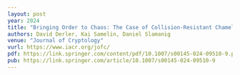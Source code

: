```yaml
---
layout: post
year: 2024
title: "Bringing Order to Chaos: The Case of Collision-Resistant Chameleon-Hashes"
authors: David Derler, Kai Samelin, Daniel Slamanig
venue: "Journal of Cryptology"
vurl: https://www.iacr.org/jofc/
pdf: https://link.springer.com/content/pdf/10.1007/s00145-024-09510-9.pdf
pub: https://link.springer.com/article/10.1007/s00145-024-09510-9
---
```


